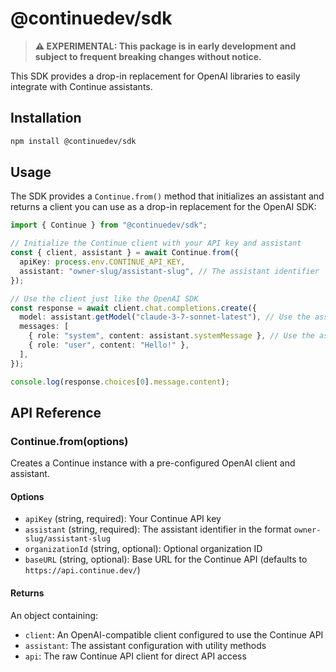 # @continuedev/sdk

> **⚠️ EXPERIMENTAL: This package is in early development and subject to frequent breaking changes without notice.**

This SDK provides a drop-in replacement for OpenAI libraries to easily integrate with Continue assistants.

## Installation

```bash
npm install @continuedev/sdk
```

## Usage

The SDK provides a `Continue.from()` method that initializes an assistant and returns a client you can use as a drop-in replacement for the OpenAI SDK:

```typescript
import { Continue } from "@continuedev/sdk";

// Initialize the Continue client with your API key and assistant
const { client, assistant } = await Continue.from({
  apiKey: process.env.CONTINUE_API_KEY,
  assistant: "owner-slug/assistant-slug", // The assistant identifier
});

// Use the client just like the OpenAI SDK
const response = await client.chat.completions.create({
  model: assistant.getModel("claude-3-7-sonnet-latest"), // Use the assistant's model
  messages: [
    { role: "system", content: assistant.systemMessage }, // Use the assistant's system message
    { role: "user", content: "Hello!" },
  ],
});

console.log(response.choices[0].message.content);
```

## API Reference

### Continue.from(options)

Creates a Continue instance with a pre-configured OpenAI client and assistant.

#### Options

- `apiKey` (string, required): Your Continue API key
- `assistant` (string, required): The assistant identifier in the format `owner-slug/assistant-slug`
- `organizationId` (string, optional): Optional organization ID
- `baseURL` (string, optional): Base URL for the Continue API (defaults to `https://api.continue.dev/`)

#### Returns

An object containing:

- `client`: An OpenAI-compatible client configured to use the Continue API
- `assistant`: The assistant configuration with utility methods
- `api`: The raw Continue API client for direct API access
